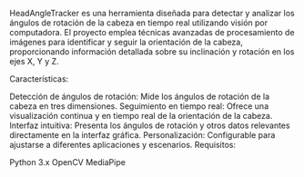 HeadAngleTracker es una herramienta diseñada para detectar y analizar los ángulos de rotación de la cabeza en tiempo real utilizando visión por computadora. El proyecto emplea técnicas avanzadas de procesamiento de imágenes para identificar y seguir la orientación de la cabeza, proporcionando información detallada sobre su inclinación y rotación en los ejes X, Y y Z.

Características:

Detección de ángulos de rotación: Mide los ángulos de rotación de la cabeza en tres dimensiones.
Seguimiento en tiempo real: Ofrece una visualización continua y en tiempo real de la orientación de la cabeza.
Interfaz intuitiva: Presenta los ángulos de rotación y otros datos relevantes directamente en la interfaz gráfica.
Personalización: Configurable para ajustarse a diferentes aplicaciones y escenarios.
Requisitos:

Python 3.x
OpenCV
MediaPipe
